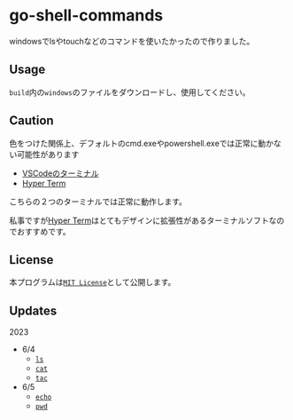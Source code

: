 # go-shell-commands

windowsでlsやtouchなどのコマンドを使いたかったので作りました。

## Usage

`build`内の`windows`のファイルをダウンロードし、使用してください。

## Caution

色をつけた関係上、デフォルトのcmd.exeやpowershell.exeでは正常に動かない可能性があります
- [VSCodeのターミナル](https://code.visualstudio.com/download)
- [Hyper Term](https://hyper.is/)

こちらの２つのターミナルでは正常に動作します。

私事ですが[Hyper Term](https://hyper.is/)はとてもデザインに拡張性があるターミナルソフトなのでおすすめです。

## License

本プログラムは[`MIT License`](https://github.com/Def4Root/go-shell-commands/blob/main/LICENSE)として公開します。

## Updates

2023
- 6/4
  - [`ls`](https://github.com/Def4Root/go-shell-commands/tree/main/ls)
  - [`cat`](https://github.com/Def4Root/go-shell-commands/tree/main/cat)
  - [`tac`](https://github.com/Def4Root/go-shell-commands/tree/main/tac)
- 6/5
  - [`echo`](https://github.com/Def4Root/go-shell-commands/tree/main/echo)
  - [`pwd`](https://github.com/Def4Root/go-shell-commands/tree/main/pwd)
